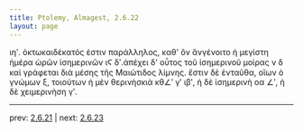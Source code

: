 ```yaml
---
title: Ptolemy, Almagest, 2.6.22
layout: page
---
```


ιηʹ. ὀκτωκαιδέκατός ἐστιν παράλληλος, καθ' ὃν ἂνγένοιτο ἡ μεγίστη ἡμέρα ὡρῶν ἰσημερινῶν ιϚ δʹ.ἀπέχει δ' οὗτος τοῦ ἰσημερινοῦ μοίρας ν δ καὶ γράφεται διὰ μέσης τῆς Μαιώτιδος λίμνης. ἔστιν δὲ ἐνταῦθα, οἵων ὁ γνώμων ξ, τοιούτων ἡ μὲν θερινὴσκιὰ κθ∠ʹ γʹ ιβʹ, ἡ δὲ ἰσημερινὴ οα ∠ʹ, ἡ δὲ χειμερινὴση γʹ.

---

prev: [2.6.21](../2.6.21/) | next: [2.6.23](../2.6.23/)


